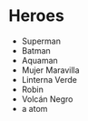 # Heroes

* Superman
* Batman
* Aquaman
* Mujer Maravilla
* Linterna Verde
* Robin
* Volcán Negro
* a atom
